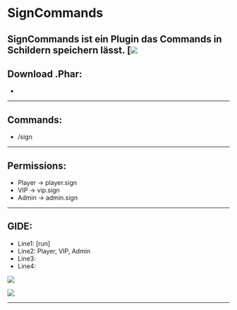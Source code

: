 # SignCommands
  SignCommands ist ein Plugin das Commands in Schildern speichern lässt.
  [![](https://www.youtube.com/c/iTzFreeHD])
  --------------------

## Download .Phar: 
  - 
--------------------

## Commands:
   
   - /sign
--------------------

## Permissions:
   - Player -> player.sign
   - VIP -> vip.sign
   - Admin -> admin.sign
--------------------

## GIDE:
   - Line1: [run]
   - Line2: Player, VIP, Admin
   - Line3: <Command>
   - Line4: <Beschreibung>
  
<img src="https://github.com/iTzFreeHD/SignCommands/blob/master/CommandSings.png?raw=true"></img>

<img src="https://github.com/iTzFreeHD/SignCommands/blob/master/Commandsigns1.png?raw=true"></img>

-------------------------------


